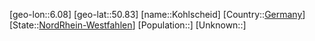 ﻿---
location: [50.83,6.08]
type: City
tags:
- geo/City


SpocWebEntityId: 31534
isDeleted: false
confidential: public

---
[geo-lon::6.08]
[geo-lat::50.83]
[name::Kohlscheid]
[Country::[Germany](geo/Continent/Europe/Germany.md)]
[State::[NordRhein-Westfahlen](NordRhein-Westfahlen)]
[Population::]
[Unknown::]

